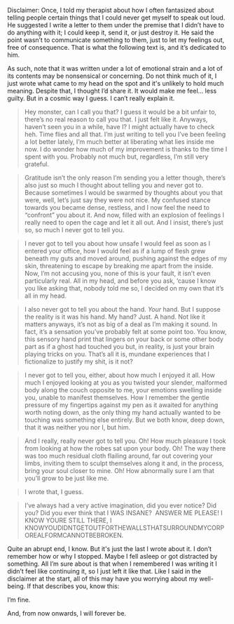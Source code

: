 Disclaimer: Once, I told my therapist about how I often fantasized about telling people certain things that I could never get myself to speak out loud. He suggested I write a letter to them under the premise that I didn’t have to do anything with it; I could keep it, send it, or just destroy it. He said the point wasn’t to communicate something to them, just to let my feelings out, free of consequence. That is what the following text is, and it’s dedicated to him.

As such, note that it was written under a lot of emotional strain and a lot of its contents may be nonsensical or concerning. Do not think much of it, I just wrote what came to my head on the spot and it's unlikely to hold much meaning. Despite that, I thought I’d share it. It would make me feel… less guilty. But in a cosmic way I guess. I can’t really explain it.



>Hey monster, can I call you that? I guess it would be a bit unfair to, there’s no real reason to call you that. I just felt like it. Anyways, haven’t seen you in a while, have I? I might actually have to check heh. Time flies and all that. I’m just writing to tell you I’ve been feeling a lot better lately, I’m much better at liberating what lies inside me now. I do wonder how much of my improvement is thanks to the time I spent with you. Probably not much but, regardless, I’m still very grateful.

>Gratitude isn’t the only reason I’m sending you a letter though, there’s also just so much I thought about telling you and never got to. Because sometimes I would be swarmed by thoughts about you that were, well, let’s just say they were not nice. My confused stance towards you became dense, restless, and I now feel the need to “confront” you about it. And now, filled with an explosion of feelings I really need to open the cage and let it all out. And I insist, there’s just so, so much I never got to tell you.

>I never got to tell you about how unsafe I would feel as soon as I entered your office, how I would feel as if a lump of flesh grew beneath my guts and moved around, pushing against the edges of my skin, threatening to escape by breaking me apart from the inside. Now, I’m not accusing you, none of this is your fault, it isn’t even particularly real. All in my head, and before you ask, ‘cause I know you like asking that, nobody told me so, I decided on my own that it’s all in my head.

>I also never got to tell you about the hand. *Your* hand. But I suppose the reality is it was his hand. My hand? Just. A hand. Not like it matters anyways, it’s not as big of a deal as I’m making it sound. In fact, it’s a sensation you’ve probably felt at some point too. You know, this sensory hand print that lingers on your back or some other body part as if a ghost had touched you but, in reality, is just your brain playing tricks on you. That’s all it is, mundane experiences that I fictionalize to justify my shit, is it not?

>I never got to tell you, either, about how much I enjoyed it all. How much I enjoyed looking at you as you twisted your slender, malformed body along the couch opposite to me, your emotions swelling inside you, unable to manifest themselves. How I remember the gentle pressure of my fingertips against my pen as it awaited for anything worth noting down, as the only thing my hand actually wanted to be touching was something else entirely. But we both know, deep down, that it was neither you nor I, but him.

>And I really, really never got to tell you. Oh! How much pleasure I took from looking at how the robes sat upon your body. Oh! The way there was too much residual cloth flailing around, far out covering your limbs, inviting them to sculpt themselves along it and, in the process, bring your soul closer to mine. Oh! How abnormally sure I am that you’ll grow to be just like me.

>I wrote that, I guess.

>I’ve always had a very active imagination, did you ever notice? Did you? Did you ever think that I WAS INSANE?  ANSWER ME PLEASE! I KNOW YOURE STILL THERE, I KNOWYOUDIDNTGETOUTFORTHEWALLSTHATSURROUNDMYCORPOREALFORMCANNOTBEBROKEN.



Quite an abrupt end, I know. But it's just the last I wrote about it. I don’t remember how or why I stopped. Maybe I fell asleep or got distracted by something. All I’m sure about is that when I remembered I was writing it I didn’t feel like continuing it, so I just left it like that. Like I said in the disclaimer at the start, all of this may have you worrying about my well-being. If that describes you, know this:



I’m fine.



And, from now onwards, I will forever be.

